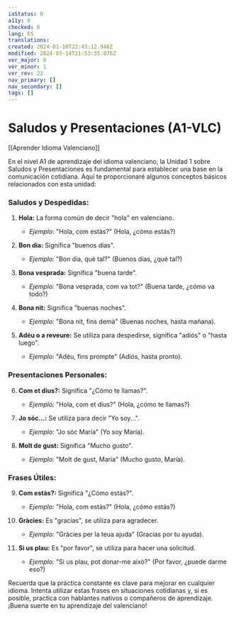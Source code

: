 ```yaml
---
iaStatus: 0
a11y: 0
checked: 0
lang: ES
translations: 
created: 2024-01-10T22:43:12.946Z
modified: 2024-03-14T21:53:35.876Z
ver_major: 0
ver_minor: 1
ver_rev: 22
nav_primary: []
nav_secondary: []
tags: []
---
```

# Saludos y Presentaciones (A1-VLC)

[[Aprender Idioma Valenciano]]

En el nivel A1 de aprendizaje del idioma valenciano, la Unidad 1 sobre Saludos y Presentaciones es fundamental para establecer una base en la comunicación cotidiana. Aquí te proporcionaré algunos conceptos básicos relacionados con esta unidad:

### Saludos y Despedidas:

1. **Hola:** La forma común de decir "hola" en valenciano.
   - *Ejemplo:* "Hola, com estàs?" (Hola, ¿cómo estás?)

2. **Bon dia:** Significa "buenos días".
   - *Ejemplo:* "Bon dia, què tal?" (Buenos días, ¿qué tal?)

3. **Bona vesprada:** Significa "buena tarde".
   - *Ejemplo:* "Bona vesprada, com va tot?" (Buena tarde, ¿cómo va todo?)

4. **Bona nit:** Significa "buenas noches".
   - *Ejemplo:* "Bona nit, fins demà" (Buenas noches, hasta mañana).

5. **Adéu o a reveure:** Se utiliza para despedirse, significa "adiós" o "hasta luego".
   - *Ejemplo:* "Adéu, fins prompte" (Adiós, hasta pronto).

### Presentaciones Personales:

6. **Com et dius?:** Significa "¿Cómo te llamas?".
   - *Ejemplo:* "Hola, com et dius?" (Hola, ¿cómo te llamas?)

7. **Jo sóc...:** Se utiliza para decir "Yo soy...".
   - *Ejemplo:* "Jo sóc María" (Yo soy María).

8. **Molt de gust:** Significa "Mucho gusto".
   - *Ejemplo:* "Molt de gust, Maria" (Mucho gusto, María).

### Frases Útiles:

9. **Com estàs?:** Significa "¿Cómo estás?".
   - *Ejemplo:* "Hola, com estàs?" (Hola, ¿cómo estás?)

10. **Gràcies:** Es "gracias", se utiliza para agradecer.
    - *Ejemplo:* "Gràcies per la teua ajuda" (Gracias por tu ayuda).

11. **Si us plau:** Es "por favor", se utiliza para hacer una solicitud.
    - *Ejemplo:* "Si us plau, pot donar-me això?" (Por favor, ¿puede darme eso?)

Recuerda que la práctica constante es clave para mejorar en cualquier idioma. Intenta utilizar estas frases en situaciones cotidianas y, si es posible, practica con hablantes nativos o compañeros de aprendizaje. ¡Buena suerte en tu aprendizaje del valenciano!